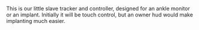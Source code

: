 This is our little slave tracker and controller, designed for an ankle monitor or an implant.
Initially it will be touch control, but an owner hud would make implanting much easier.
